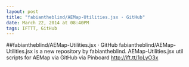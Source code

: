 ```yaml
---
layout: post
title: "fabiantheblind/AEMap-Utilities.jsx · GitHub"
date: March 22, 2014 at 08:40PM
tags: IFTTT, GitHub
---
```

##fabiantheblind/AEMap-Utilities.jsx · GitHub
fabiantheblind/AEMap-Utilities.jsx is a new repository by fabiantheblind. AEMap-Utilities.jsx util scripts for AEMap via GitHub
via Pinboard http://ift.tt/1oLyO3x 
